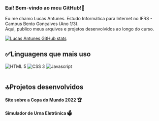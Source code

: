 ### Eaí! Bem-vindo ao meu GitHub!🤘
Eu me chamo Lucas Antunes. Estudo Informática para Internet no IFRS - Campus Bento Gonçalves (Ano 1/3).
<br>Aqui, publico meus arquivos e projetos desenvolvidos ao longo do curso.

[![Lucas Antunes GitHub stats](https://github-readme-stats.vercel.app/api?username=LucasAntunes06&show_icons=true&theme=nightowl)](https://github.com/LucasAntunes06/github-readme-stats)
<h2> ✅Linguagens que mais uso </h2>
<div style="display: inline_block;">
  <img align="center" alt="HTML 5" src="https://img.shields.io/badge/HTML5-E34F26?style=for-the-badge&logo=html5&logoColor=white">
  <img align="center" alt="CSS 3" src="https://img.shields.io/badge/CSS3-1572B6?style=for-the-badge&logo=css3&logoColor=white">
  <img align="center" alt="Javascript" src="https://img.shields.io/badge/JavaScript-323330?style=for-the-badge&logo=javascript&logoColor=F7DF1E">
</div>
<br>
<h2> 🔝Projetos desenvolvidos</h2>
  <div style="display: inline_block;">
   <a src="https://github.com/LucasAntunes06/copa-do-mundo-2022"><h4>Site sobre a Copa do Mundo 2022 🏆</h4></a>
    <a src="https://github.com/LucasAntunes06/Urna-Eletronica"><h4>Simulador de Urna Eletrônica 🗳️</h4></a>
  </div>
 






<!--
**LucasAntunes06/LucasAntunes06** is a ✨ _special_ ✨ repository because its `README.md` (this file) appears on your GitHub profile.

Here are some ideas to get you started:

- 🔭 I’m currently working on ...
- 🌱 I’m currently learning ...
- 👯 I’m looking to collaborate on ...
- 🤔 I’m looking for help with ...
- 💬 Ask me about ...
- 📫 How to reach me: ...
- 😄 Pronouns: ...
- ⚡ Fun fact: ...
-->
